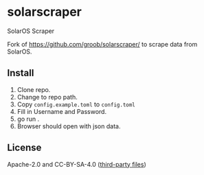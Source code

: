 # solarscraper
SolarOS Scraper

Fork of https://github.com/groob/solarscraper/ to scrape data from SolarOS.

## Install

1. Clone repo.
2. Change to repo path.
3. Copy `config.example.toml` to `config.toml`
4. Fill in Username and Password.
5. go run .
6. Browser should open with json data.

## License

Apache-2.0 and CC-BY-SA-4.0 ([third-party files](cc-by-sa.go))